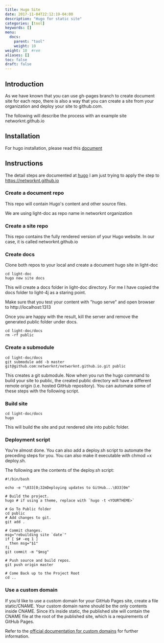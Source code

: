 ```yaml
---
title: Hugo Site
date: 2017-11-04T22:12:19-04:00
description: "Hugo for static site"
categories: [tool]
keywords: []
menu:
  docs:
    parent: "tool"
    weight: 10
weight: 10	#rem
aliases: []
toc: false
draft: false
---
```


## Introduction

As we have known that you can use gh-pages branch to create document site for each repo, 
there is also a way that you can create a site from your organization and deploy your
site to github.com. 

The following will describe the process with an example site networknt.github.io

## Installation

For hugo installation, please read this [document](https://networknt.github.io/light-4j/tools/hugo-docs/)

## Instructions

The detail steps are documented at [hugo](https://gohugo.io/hosting-and-deployment/hosting-on-github/)
I am just trying to apply the step to https://networknt.github.io


### Create a document repo

This repo will contain Hugo's content and other source files. 

We are using light-doc as repo name in networknt organization

### Create a site repo

This repo contains the fully rendered version of your Hugo website. In our case, it 
is called networknt.github.io

### Create docs

Clone both repos to your local and create a document hugo site in light-doc

```
cd light-doc
hugo new site docs
```
This will create a docs folder in light-doc directory. For me I have copied the docs
folder to light-4j as a staring point.

Make sure that you test your content with "hugo serve" and open browser to http://localhost:1313

Once you are happy with the result, kill the server and remove the generated
public folder under docs.

```
cd light-doc/docs
rm -rf public
```

### Create a submodule

```
cd light-doc/docs
git submodule add -b master git@github.com:networknt/networknt.github.io.git public
```
This creates a git submodule. Now when you run the hugo command to build your site to 
public, the created public directory will have a different remote origin (i.e. hosted 
GitHub repository). You can automate some of these steps with the following script.

### Build site

```
cd light-doc/docs
hugo
```

This will build the site and put rendered site into public folder.

### Deployment script

You’re almost done. You can also add a deploy.sh script to automate the preceding steps for you. You can also make it executable with chmod +x deploy.sh.

The following are the contents of the deploy.sh script:

```
#!/bin/bash

echo -e "\033[0;32mDeploying updates to GitHub...\033[0m"

# Build the project.
hugo # if using a theme, replace with `hugo -t <YOURTHEME>`

# Go To Public folder
cd public
# Add changes to git.
git add .

# Commit changes.
msg="rebuilding site `date`"
if [ $# -eq 1 ]
  then msg="$1"
fi
git commit -m "$msg"

# Push source and build repos.
git push origin master

# Come Back up to the Project Root
cd ..
```

### Use a custom domain

If you’d like to use a custom domain for your GitHub Pages site, create a file static/CNAME. Your custom domain name should be the only contents inside CNAME. Since it’s inside static, the published site will contain the CNAME file at the root of the published site, which is a requirements of GitHub Pages.

Refer to the [official documentation for custom domains](https://help.github.com/articles/using-a-custom-domain-with-github-pages/) for further information.

